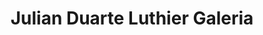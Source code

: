 ---
title: "Julian Duarte Luthier Galeria"
url: /velez/julian-duarte-luthier-galeria/
shop: instrumento musical
---